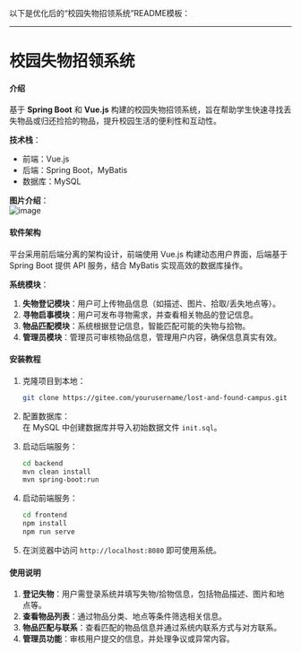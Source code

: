 以下是优化后的“校园失物招领系统”README模板：

---

# 校园失物招领系统  

#### 介绍  
基于 **Spring Boot** 和 **Vue.js** 构建的校园失物招领系统，旨在帮助学生快速寻找丢失物品或归还捡拾的物品，提升校园生活的便利性和互动性。  

**技术栈**：  
- 前端：Vue.js  
- 后端：Spring Boot，MyBatis  
- 数据库：MySQL  


**图片介绍**：  
![image](https://github.com/user-attachments/assets/a2cb6184-953b-4b9d-840d-c4963ddb4d00)


#### 软件架构  
平台采用前后端分离的架构设计，前端使用 Vue.js 构建动态用户界面，后端基于 Spring Boot 提供 API 服务，结合 MyBatis 实现高效的数据库操作。  

**系统模块**：  
1. **失物登记模块**：用户可上传物品信息（如描述、图片、拾取/丢失地点等）。  
2. **寻物启事模块**：用户可发布寻物需求，并查看相关物品的登记信息。  
3. **物品匹配模块**：系统根据登记信息，智能匹配可能的失物与拾物。  
4. **管理员模块**：管理员可审核物品信息，管理用户内容，确保信息真实有效。  

#### 安装教程  

1. 克隆项目到本地：  
   ```bash  
   git clone https://gitee.com/yourusername/lost-and-found-campus.git  
   ```  

2. 配置数据库：  
   在 MySQL 中创建数据库并导入初始数据文件 `init.sql`。  

3. 启动后端服务：  
   ```bash  
   cd backend  
   mvn clean install  
   mvn spring-boot:run  
   ```  

4. 启动前端服务：  
   ```bash  
   cd frontend  
   npm install  
   npm run serve  
   ```  

5. 在浏览器中访问 `http://localhost:8080` 即可使用系统。  

#### 使用说明  

1. **登记失物**：用户需登录系统并填写失物/拾物信息，包括物品描述、图片和地点等。  
2. **查看物品列表**：通过物品分类、地点等条件筛选相关信息。  
3. **物品匹配与联系**：查看匹配的物品信息并通过系统内联系方式与对方联系。  
4. **管理员功能**：审核用户提交的信息，并处理争议或异常内容。  

